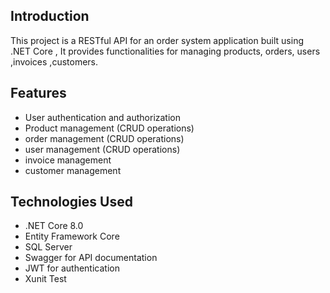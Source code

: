 ## Introduction

This project is a RESTful API for an  order system application built using .NET Core , It provides functionalities for managing products, orders, users ,invoices ,customers.

## Features

- User authentication and authorization
- Product management (CRUD operations)
- order management (CRUD operations)
- user management (CRUD operations)
- invoice management
- customer management


## Technologies Used

- .NET Core 8.0
- Entity Framework Core
- SQL Server
- Swagger for API documentation
- JWT for authentication
- Xunit Test

